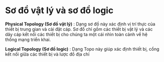 # Sơ đồ vật lý và sơ đồ logic
**Physical Topology (Sơ đồ vật lý)** : Dạng sơ đồ này xác định vị trí thực của thiết bị trung gian và cài đặt cáp. Sơ đổ chỉ gồm các thiết bị vật lý và các dây cáp kết nối các thiết bị cho chúng ta một cái nhìn toàn cảnh về hệ thống mạng triển khai.  

**Logical Topology (Sơ đồ logic)** : Dạng Topo này giúp xác định thiết bị, cổng kết nối giữa các thiết bị và lược đồ địa chỉ
